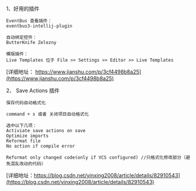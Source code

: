 
1、好用的插件
```
EventBus 查看插件：
eventbus3-intellij-plugin

自动绑定控件：
ButterKnife Zelezny

模版插件：
Live Templates 位于 File >> Settings >> Editor >> Live Templates

```


[详细地址： https://www.jianshu.com/p/3cf4498b8a25](https://www.jianshu.com/p/3cf4498b8a25)

2、
Save Actions 插件
```
保存代码自动格式化

command + s 或者 关闭项目自动格式化

选中以下几项：
Activiate save actions on save
Optimize imports
Reformat file
No action if compile error

Reformat only changed code(only if VCS configured) //只格式化修改部分（避免混乱改动的代码）

```
[详细地址：https://blog.csdn.net/yinxing2008/article/details/82910543](https://blog.csdn.net/yinxing2008/article/details/82910543)